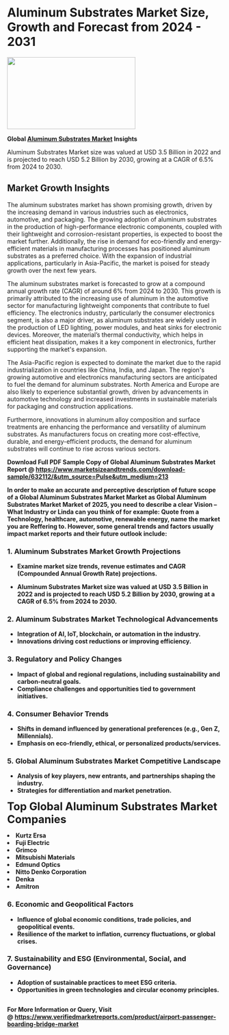 <H1>Aluminum Substrates Market Size, Growth and Forecast from 2024 - 2031</H1><img class="aligncenter size-medium wp-image-584254" src="https://thirdeyenews.in/wp-content/uploads/2024/09/Global-Market-Research-300x168.jpeg" alt="" width="300" height="168" /><p><strong>Global&nbsp;<a href="https://www.marketsizeandtrends.com/download-sample/632112/&amp;utm_source=Pulse&amp;utm_medium=213">Aluminum Substrates Market</a> Insights</strong></p><p>Aluminum Substrates Market size was valued at USD 3.5 Billion in 2022 and is projected to reach USD 5.2 Billion by 2030, growing at a CAGR of 6.5% from 2024 to 2030.</p><p><h2>Market Growth Insights</h2> <p>The aluminum substrates market has shown promising growth, driven by the increasing demand in various industries such as electronics, automotive, and packaging. The growing adoption of aluminum substrates in the production of high-performance electronic components, coupled with their lightweight and corrosion-resistant properties, is expected to boost the market further. Additionally, the rise in demand for eco-friendly and energy-efficient materials in manufacturing processes has positioned aluminum substrates as a preferred choice. With the expansion of industrial applications, particularly in Asia-Pacific, the market is poised for steady growth over the next few years.</p> <p><strong></strong></p> <p>The aluminum substrates market is forecasted to grow at a compound annual growth rate (CAGR) of around 6% from 2024 to 2030. This growth is primarily attributed to the increasing use of aluminum in the automotive sector for manufacturing lightweight components that contribute to fuel efficiency. The electronics industry, particularly the consumer electronics segment, is also a major driver, as aluminum substrates are widely used in the production of LED lighting, power modules, and heat sinks for electronic devices. Moreover, the material’s thermal conductivity, which helps in efficient heat dissipation, makes it a key component in electronics, further supporting the market's expansion.</p> <p>The Asia-Pacific region is expected to dominate the market due to the rapid industrialization in countries like China, India, and Japan. The region's growing automotive and electronics manufacturing sectors are anticipated to fuel the demand for aluminum substrates. North America and Europe are also likely to experience substantial growth, driven by advancements in automotive technology and increased investments in sustainable materials for packaging and construction applications.</p> <p>Furthermore, innovations in aluminum alloy composition and surface treatments are enhancing the performance and versatility of aluminum substrates. As manufacturers focus on creating more cost-effective, durable, and energy-efficient products, the demand for aluminum substrates will continue to rise across various sectors.</p> <p><strong></p><p><span class=""><strong>Download Full PDF Sample Copy of Global Aluminum Substrates Market Report</strong> @ <a href="https://www.marketsizeandtrends.com/download-sample/632112/&amp;utm_source=Pulse&amp;utm_medium=213" target="_blank">https://www.marketsizeandtrends.com/download-sample/632112/&amp;utm_source=Pulse&amp;utm_medium=213</a></span></p><p>In order to make an accurate and perceptive description of future scope of a Global&nbsp;Aluminum Substrates Market Market as Global&nbsp;Aluminum Substrates Market Market of 2025, you need to describe a clear Vision &ndash; What Industry or Linda can you think of for example: Quote from a Technology, healthcare, automotive, renewable energy, name the market you are Reffering to. However, some general trends and factors usually impact market reports and their future outlook include:</p><h3>1.&nbsp;<strong>Aluminum Substrates Market Growth Projections</strong></h3><ul><li>Examine market size trends, revenue estimates and CAGR (Compounded Annual Growth Rate) projections.</li><li><p>Aluminum Substrates Market size was valued at USD 3.5 Billion in 2022 and is projected to reach USD 5.2 Billion by 2030, growing at a CAGR of 6.5% from 2024 to 2030.</p></li></ul><h3>2.&nbsp;<strong>Aluminum Substrates Market Technological Advancements</strong></h3><ul><li>Integration of AI, IoT, blockchain, or automation in the industry.</li><li>Innovations driving cost reductions or improving efficiency.</li></ul><h3>3.&nbsp;<strong>Regulatory and Policy Changes</strong></h3><ul><li>Impact of global and regional regulations, including sustainability and carbon-neutral goals.</li><li>Compliance challenges and opportunities tied to government initiatives.</li></ul><h3>4.&nbsp;<strong>Consumer Behavior Trends</strong></h3><ul><li>Shifts in demand influenced by generational preferences (e.g., Gen Z, Millennials).</li><li>Emphasis on eco-friendly, ethical, or personalized products/services.</li></ul><h3>5.&nbsp;<strong>Global Aluminum Substrates Market Competitive Landscape</strong></h3><ul><li>Analysis of key players, new entrants, and partnerships shaping the industry.</li><li>Strategies for differentiation and market penetration.</li></ul><p data-pm-slice="1 1 []"><span style="color: inherit; font-family: inherit; font-size: 25px;">Top Global Aluminum Substrates Market Companies</span></p><div class="" data-test-id=""><p><li>Kurtz Ersa</li><li> Fuji Electric</li><li> Grimco</li><li> Mitsubishi Materials</li><li> Edmund Optics</li><li> Nitto Denko Corporation</li><li> Denka</li><li> Amitron</li></p></div><h3>6.&nbsp;<strong>Economic and Geopolitical Factors</strong></h3><ul><li>Influence of global economic conditions, trade policies, and geopolitical events.</li><li>Resilience of the market to inflation, currency fluctuations, or global crises.</li></ul><h3>7.&nbsp;<strong>Sustainability and ESG (Environmental, Social, and Governance)</strong></h3><ul><li>Adoption of sustainable practices to meet ESG criteria.</li><li>Opportunities in green technologies and circular economy principles.</li></ul><h2><strong style="font-size: 14px;">For More Information or Query, Visit @&nbsp;</strong><a style="background-color: #ffffff; font-size: 14px;" href="https://www.marketsizeandtrends.com/report/aluminum-substrates-market/" target="_blank">https://www.verifiedmarketreports.com/product/airport-passenger-boarding-bridge-market</a></h2>
